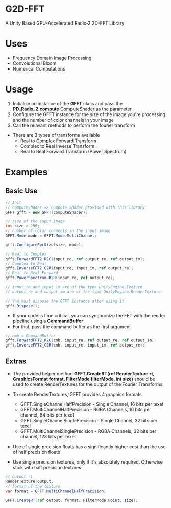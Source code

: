 # G2D-FFT
A Unity Based GPU-Accelerated Radix-2 2D-FFT Library

# Uses
* Frequency Domain Image Processing
* Convolutional Bloom
* Numerical Computations

# Usage
1. Initialize an instance of the **GFFT** class and pass the **PD_Radix_2.compute** ComputeShader as the parameter
2. Configure the GFFT instance for the size of the image you're processing and the number of color channels in your image
3. Call the relavant methods to perform the fourier transform

* There are 3 types of transforms available
  * Real to Complex Forward Transform
  * Complex to Real Inverse Transform
  * Real to Real Forward Transform (Power Spectrum)
  
# Examples
  ## Basic Use
  ```c#
  // Init
  // computeShader => Compute Shader provided with this library
  GFFT gfft = new GFFT(computeShader);
  
  // size of the input image
  int size = 256;
  // number of color channels in the input image
  GFFT.Mode mode = GFFT.Mode.MultiChannel;
  
  gfft.ConfigureForSize(size, mode);
  
  // Real to Complex
  gfft.ForwardFFT2_R2C(input_re, ref output_re, ref output_im);
  // Complex to Real
  gfft.InverseFFT2_C2R(input_re, input_im, ref output_re);
  // Real to Real Forward
  gfft.PowerSpectrum_R2R(input_re, ref output_re);
  
  // input_re and input_im are of the type UnityEngine.Texture
  // output_re and output_im are of the type UnityEngine.RenderTexture
  
  // You must dispose the GFFT instance after using it
  gfft.Dispose();
  ```
  * If your code is time critical, you can synchronize the FFT with the render pipeline using a **CommandBuffer**
  * For that, pass the command buffer as the first argument
  ```c#
  // cmb = CommandBuffer
  gfft.ForwardFFT2_R2C(cmb, input_re, ref output_re, ref output_im);
  gfft.InverseFFT2_C2R(cmb, input_re, input_im, ref output_re);
  ```
## Extras
  * The provided helper method **GFFT.CreateRT(ref RenderTexture rt, GraphicsFormat format, FilterMode filterMode, int size)** should be used to create RenderTextures     for the output of the Fourier Transforms.
  * To create RenderTextures, GFFT provides 4 graphics formats
    * GFFT.SingleChannelHalfPrecision - Single Channel, 16 bits per texel
    * GFFT.MultiChannelHalfPrecision - RGBA Channels, 16 bits per channel, 64 bits per texel
    * GFFT.SingleChannelSinglePrecision - Single Channel, 32 bits per texel
    * GFFT.MultiChannelSinglePrecision - RGBA Channels, 32 bits per channel, 128 bits per texel
    
  * Use of single precision floats has a significantly higher cost than the use of half precision floats
  * Use single precision textures, only if it's absolutely required. Otherwise stick with half precision textures
  
  ```c#
  // output rt
  RenderTexture output;
  // format of the texture
  var format = GFFT.MultiChannelHalfPrecision;
  
  GFFT.CreateRT(ref output, format, FilterMode.Point, size);
  ```

